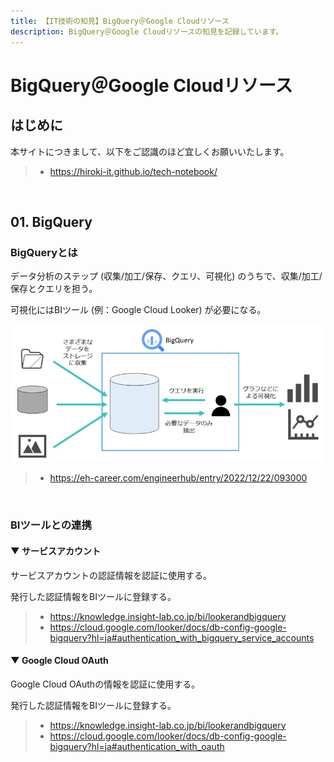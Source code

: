 ```yaml
---
title: 【IT技術の知見】BigQuery＠Google Cloudリソース
description: BigQuery＠Google Cloudリソースの知見を記録しています。
---
```


# BigQuery＠Google Cloudリソース

## はじめに

本サイトにつきまして、以下をご認識のほど宜しくお願いいたします。

> - https://hiroki-it.github.io/tech-notebook/

<br>

## 01. BigQuery

### BigQueryとは

データ分析のステップ (収集/加工/保存、クエリ、可視化) のうちで、収集/加工/保存とクエリを担う。

可視化にはBIツール (例：Google Cloud Looker) が必要になる。

![bigquery](https://raw.githubusercontent.com/hiroki-it/tech-notebook-images/master/images/bigquery.png)

> - https://eh-career.com/engineerhub/entry/2022/12/22/093000

<br>

### BIツールとの連携

#### ▼ サービスアカウント

サービスアカウントの認証情報を認証に使用する。

発行した認証情報をBIツールに登録する。

> - https://knowledge.insight-lab.co.jp/bi/lookerandbigquery
> - https://cloud.google.com/looker/docs/db-config-google-bigquery?hl=ja#authentication_with_bigquery_service_accounts

#### ▼ Google Cloud OAuth

Google Cloud OAuthの情報を認証に使用する。

発行した認証情報をBIツールに登録する。

> - https://knowledge.insight-lab.co.jp/bi/lookerandbigquery
> - https://cloud.google.com/looker/docs/db-config-google-bigquery?hl=ja#authentication_with_oauth

<br>
